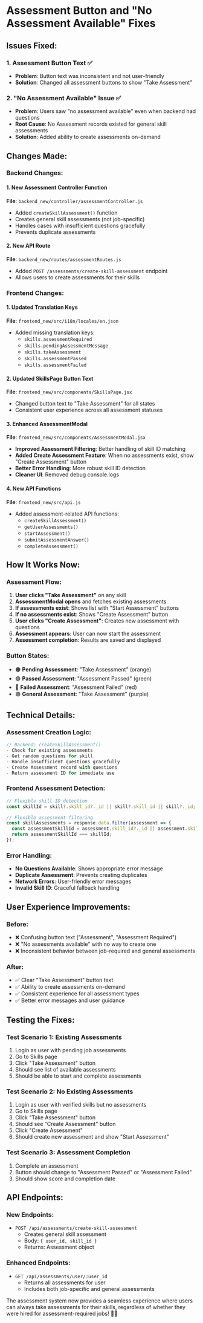 # Assessment Button and "No Assessment Available" Fixes

## Issues Fixed:

### 1. **Assessment Button Text** ✅
- **Problem**: Button text was inconsistent and not user-friendly
- **Solution**: Changed all assessment buttons to show "Take Assessment"

### 2. **"No Assessment Available" Issue** ✅
- **Problem**: Users saw "no assessment available" even when backend had questions
- **Root Cause**: No Assessment records existed for general skill assessments
- **Solution**: Added ability to create assessments on-demand

## Changes Made:

### **Backend Changes:**

#### **1. New Assessment Controller Function**
**File**: `backend_new/controller/assessmentController.js`
- Added `createSkillAssessment()` function
- Creates general skill assessments (not job-specific)
- Handles cases with insufficient questions gracefully
- Prevents duplicate assessments

#### **2. New API Route**
**File**: `backend_new/routes/assessmentRoutes.js`
- Added `POST /assessments/create-skill-assessment` endpoint
- Allows users to create assessments for their skills

### **Frontend Changes:**

#### **1. Updated Translation Keys**
**File**: `frontend_new/src/i18n/locales/en.json`
- Added missing translation keys:
  - `skills.assessmentRequired`
  - `skills.pendingAssessmentMessage`
  - `skills.takeAssessment`
  - `skills.assessmentPassed`
  - `skills.assessmentFailed`

#### **2. Updated SkillsPage Button Text**
**File**: `frontend_new/src/components/SkillsPage.jsx`
- Changed button text to "Take Assessment" for all states
- Consistent user experience across all assessment statuses

#### **3. Enhanced AssessmentModal**
**File**: `frontend_new/src/components/AssessmentModal.jsx`
- **Improved Assessment Filtering**: Better handling of skill ID matching
- **Added Create Assessment Feature**: When no assessments exist, show "Create Assessment" button
- **Better Error Handling**: More robust skill ID detection
- **Cleaner UI**: Removed debug console.logs

#### **4. New API Functions**
**File**: `frontend_new/src/api.js`
- Added assessment-related API functions:
  - `createSkillAssessment()`
  - `getUserAssessments()`
  - `startAssessment()`
  - `submitAssessmentAnswer()`
  - `completeAssessment()`

## How It Works Now:

### **Assessment Flow:**
1. **User clicks "Take Assessment"** on any skill
2. **AssessmentModal opens** and fetches existing assessments
3. **If assessments exist**: Shows list with "Start Assessment" buttons
4. **If no assessments exist**: Shows "Create Assessment" button
5. **User clicks "Create Assessment"**: Creates new assessment with questions
6. **Assessment appears**: User can now start the assessment
7. **Assessment completion**: Results are saved and displayed

### **Button States:**
- 🟠 **Pending Assessment**: "Take Assessment" (orange)
- 🟢 **Passed Assessment**: "Assessment Passed" (green)
- 🔴 **Failed Assessment**: "Assessment Failed" (red)
- 🟣 **General Assessment**: "Take Assessment" (purple)

## Technical Details:

### **Assessment Creation Logic:**
```javascript
// Backend: createSkillAssessment()
- Check for existing assessments
- Get random questions for skill
- Handle insufficient questions gracefully
- Create Assessment record with questions
- Return assessment ID for immediate use
```

### **Frontend Assessment Detection:**
```javascript
// Flexible skill ID detection
const skillId = skill?.skill_id?._id || skill?.skill_id || skill?._id;

// Flexible assessment filtering
const skillAssessments = response.data.filter(assessment => {
  const assessmentSkillId = assessment.skill_id?._id || assessment.skill_id;
  return assessmentSkillId === skillId;
});
```

### **Error Handling:**
- **No Questions Available**: Shows appropriate error message
- **Duplicate Assessment**: Prevents creating duplicates
- **Network Errors**: User-friendly error messages
- **Invalid Skill ID**: Graceful fallback handling

## User Experience Improvements:

### **Before:**
- ❌ Confusing button text ("Assessment", "Assessment Required")
- ❌ "No assessments available" with no way to create one
- ❌ Inconsistent behavior between job-required and general assessments

### **After:**
- ✅ Clear "Take Assessment" button text
- ✅ Ability to create assessments on-demand
- ✅ Consistent experience for all assessment types
- ✅ Better error messages and user guidance

## Testing the Fixes:

### **Test Scenario 1: Existing Assessments**
1. Login as user with pending job assessments
2. Go to Skills page
3. Click "Take Assessment" button
4. Should see list of available assessments
5. Should be able to start and complete assessments

### **Test Scenario 2: No Existing Assessments**
1. Login as user with verified skills but no assessments
2. Go to Skills page
3. Click "Take Assessment" button
4. Should see "Create Assessment" button
5. Click "Create Assessment"
6. Should create new assessment and show "Start Assessment"

### **Test Scenario 3: Assessment Completion**
1. Complete an assessment
2. Button should change to "Assessment Passed" or "Assessment Failed"
3. Should show score and completion date

## API Endpoints:

### **New Endpoints:**
- `POST /api/assessments/create-skill-assessment`
  - Creates general skill assessment
  - Body: `{ user_id, skill_id }`
  - Returns: Assessment object

### **Enhanced Endpoints:**
- `GET /api/assessments/user/:user_id`
  - Returns all assessments for user
  - Includes both job-specific and general assessments

The assessment system now provides a seamless experience where users can always take assessments for their skills, regardless of whether they were hired for assessment-required jobs! 🎯✅
